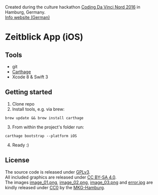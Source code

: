 Created during the culture hackathon [Coding Da Vinci Nord 2016](https://codingdavinci.de/) in Hamburg, Germany.<br>
[Info website (German)](https://hackdash.org/projects/57dd6cb2d9284f016c047471)

# Zeitblick App (iOS)

## Tools

- git
- [Carthage](https://github.com/Carthage/Carthage)
- Xcode 8 & Swift 3

## Getting started

1. Clone repo
2. Install tools, e.g. via brew:

  ```
  brew update && brew install carthage
  ```

3. From within the project's folder run:

  ```
  carthage bootstrap --platform iOS
  ```

4. Ready :)

## License

The source code is released under [GPLv3](https://github.com/Zeitblick/Zeitblick-iOS/blob/master/LICENSE).<br>
All included graphics are released under [CC BY-SA 4.0](https://creativecommons.org/licenses/by-sa/4.0/).<br>
The images [image_01.png](http://sammlungonline.mkg-hamburg.de/de/object/Der-Schauspieler-Ichikawa-Danj%C5%ABr%C5%8D-VI/1973.115/dc00117957), [image_02.png](http://sammlungonline.mkg-hamburg.de/de/object/Herrenportr%C3%A4t/P1976.470.17/mkg-e00137648), [image_03.png](http://sammlungonline.mkg-hamburg.de/de/object/Selbstportr%C3%A4t-mit-silberner-Kugel/P2009.67/dc00036266) and [error.jpg](http://sammlungonline.mkg-hamburg.de/de/object/Mariko-Der-Schauspieler-Kataoka-Ichiz%C5%8D-I-als-Tagohei-aus-der-Serie-Die-53-Stationen-des-T%C5%8Dkaid%C5%8D/IE1909.137.18/mkg-e00136792?s=IE1909.137.18&h=0) are kindly released under [CC0](https://creativecommons.org/publicdomain/zero/1.0/) by the [MKG-Hamburg](http://www.mkg-hamburg.de/en/).
